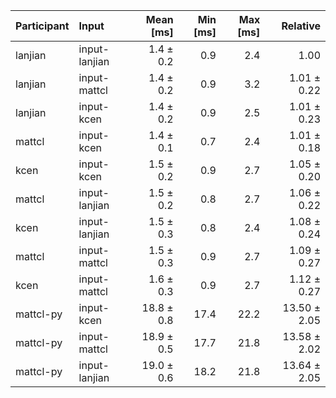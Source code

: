 | Participant | Input | Mean [ms] | Min [ms] | Max [ms] | Relative |
|:---|:---|---:|---:|---:|---:|
| lanjian | input-lanjian | 1.4 ± 0.2 | 0.9 | 2.4 | 1.00 |
| lanjian | input-mattcl | 1.4 ± 0.2 | 0.9 | 3.2 | 1.01 ± 0.22 |
| lanjian | input-kcen | 1.4 ± 0.2 | 0.9 | 2.5 | 1.01 ± 0.23 |
| mattcl | input-kcen | 1.4 ± 0.1 | 0.7 | 2.4 | 1.01 ± 0.18 |
| kcen | input-kcen | 1.5 ± 0.2 | 0.9 | 2.7 | 1.05 ± 0.20 |
| mattcl | input-lanjian | 1.5 ± 0.2 | 0.8 | 2.7 | 1.06 ± 0.22 |
| kcen | input-lanjian | 1.5 ± 0.3 | 0.8 | 2.4 | 1.08 ± 0.24 |
| mattcl | input-mattcl | 1.5 ± 0.3 | 0.9 | 2.7 | 1.09 ± 0.27 |
| kcen | input-mattcl | 1.6 ± 0.3 | 0.9 | 2.7 | 1.12 ± 0.27 |
| mattcl-py | input-kcen | 18.8 ± 0.8 | 17.4 | 22.2 | 13.50 ± 2.05 |
| mattcl-py | input-mattcl | 18.9 ± 0.5 | 17.7 | 21.8 | 13.58 ± 2.02 |
| mattcl-py | input-lanjian | 19.0 ± 0.6 | 18.2 | 21.8 | 13.64 ± 2.05 |
